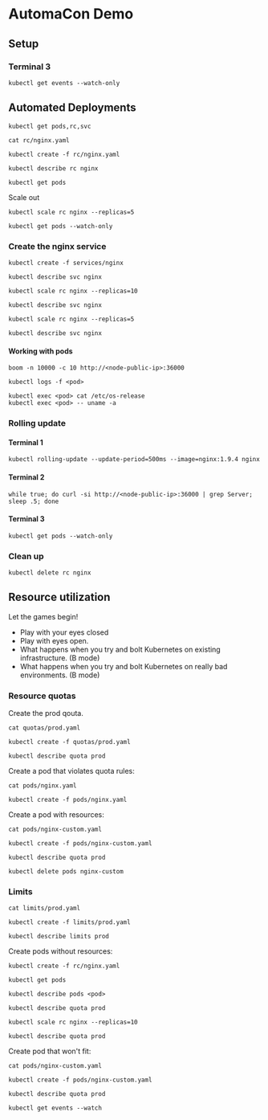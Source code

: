 # AutomaCon Demo

## Setup

### Terminal 3

```
kubectl get events --watch-only
```

## Automated Deployments

```
kubectl get pods,rc,svc
```

```
cat rc/nginx.yaml
```

```
kubectl create -f rc/nginx.yaml
```

```
kubectl describe rc nginx
```

```
kubectl get pods
```

Scale out

```
kubectl scale rc nginx --replicas=5
```

```
kubectl get pods --watch-only
```

### Create the nginx service

```
kubectl create -f services/nginx
```

```
kubectl describe svc nginx
```

```
kubectl scale rc nginx --replicas=10
```

```
kubectl describe svc nginx
```

```
kubectl scale rc nginx --replicas=5
```

```
kubectl describe svc nginx
```

#### Working with pods

```
boom -n 10000 -c 10 http://<node-public-ip>:36000
```

```
kubectl logs -f <pod>
```

```
kubectl exec <pod> cat /etc/os-release
kubectl exec <pod> -- uname -a
```

### Rolling update

#### Terminal 1

```
kubectl rolling-update --update-period=500ms --image=nginx:1.9.4 nginx
```

#### Terminal 2

```
while true; do curl -si http://<node-public-ip>:36000 | grep Server; sleep .5; done
```

#### Terminal 3

```
kubectl get pods --watch-only
```

### Clean up

```
kubectl delete rc nginx
```

## Resource utilization

Let the games begin!

- Play with your eyes closed
- Play with eyes open.
- What happens when you try and bolt Kubernetes on existing infrastructure. (B mode)
- What happens when you try and bolt Kubernetes on really bad environments. (B mode)

### Resource quotas

Create the prod qouta. 

```
cat quotas/prod.yaml
```

```
kubectl create -f quotas/prod.yaml
```

```
kubectl describe quota prod
```

Create a pod that violates quota rules:

```
cat pods/nginx.yaml
```

```
kubectl create -f pods/nginx.yaml 
```

Create a pod with resources:

```
cat pods/nginx-custom.yaml 
```

```
kubectl create -f pods/nginx-custom.yaml
```

```
kubectl describe quota prod
```

```
kubectl delete pods nginx-custom
```

### Limits

```
cat limits/prod.yaml
```

```
kubectl create -f limits/prod.yaml
```

```
kubectl describe limits prod
```

Create pods without resources:

```
kubectl create -f rc/nginx.yaml
```

```
kubectl get pods
```

```
kubectl describe pods <pod>
```

```
kubectl describe quota prod
```

```
kubectl scale rc nginx --replicas=10
```

```
kubectl describe quota prod
```

Create pod that won't fit:

```
cat pods/nginx-custom.yaml
```

```
kubectl create -f pods/nginx-custom.yaml
```

```
kubectl describe quota prod
```

```
kubectl get events --watch
```
